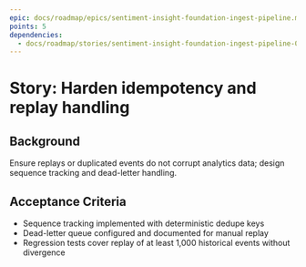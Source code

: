 ```yaml
---
epic: docs/roadmap/epics/sentiment-insight-foundation-ingest-pipeline.md
points: 5
dependencies:
  - docs/roadmap/stories/sentiment-insight-foundation-ingest-pipeline-04-analytics-writer.md
---
```


# Story: Harden idempotency and replay handling

## Background
Ensure replays or duplicated events do not corrupt analytics data; design sequence tracking and dead-letter handling.

## Acceptance Criteria
- Sequence tracking implemented with deterministic dedupe keys
- Dead-letter queue configured and documented for manual replay
- Regression tests cover replay of at least 1,000 historical events without divergence
